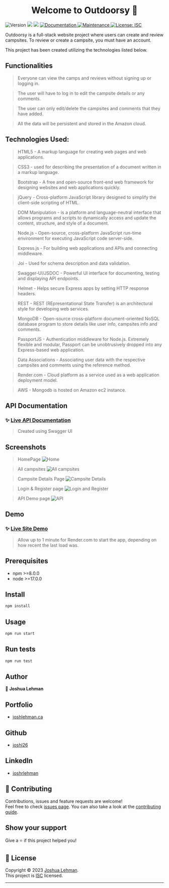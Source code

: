 <h1 align="center">Welcome to Outdoorsy 👋</h1>
<p>
  <img alt="Version" src="https://img.shields.io/badge/version-1.0.0-blue.svg?cacheSeconds=2592000" />
  <img src="https://img.shields.io/badge/npm-%3E%3D8.0.0-blue.svg" />
  <img src="https://img.shields.io/badge/node-%3E%3D17.0.0-blue.svg" />
  <a href="https://github.com/joshl26/Outdoorsy#readme" target="_blank">
    <img alt="Documentation" src="https://img.shields.io/badge/documentation-yes-brightgreen.svg" />
  </a>
  <a href="https://github.com/joshl26/Outdoorsy/graphs/commit-activity" target="_blank">
    <img alt="Maintenance" src="https://img.shields.io/badge/Maintained%3F-yes-green.svg" />
  </a>
  <a href="https://github.com/joshl26/Outdoorsy/blob/master/LICENSE" target="_blank">
    <img alt="License: ISC" src="https://img.shields.io/github/license/joshl26/outdoorsy" />
  </a>
</p>


Outdoorsy is a full-stack website project where users can create and review campsites. To review or create a campsite, you must have an account.

This project has been created utilizing the technologies listed below.


## Functionalities

>Everyone can view the camps and reviews without signing up or logging in.

>The user will have to log in to edit the campsite details or any comments.

>The user can only edit/delete the campsites and comments that they have added.

>All the data will be persistent and stored in the Amazon cloud.

## Technologies Used:

>HTML5 - A markup language for creating web pages and web applications.

>CSS3 - used for describing the presentation of a document written in a markup language.

>Bootstrap - A free and open-source front-end web framework for designing websites and web applications quickly.

>jQuery - Cross-platform JavaScript library designed to simplify the client-side scripting of HTML.

>DOM Manipulation - is a platform and language-neutral interface that allows programs and scripts to dynamically access and update the content, structure, and style of a document.

>Node.js - Open-source, cross-platform JavaScript run-time environment for executing JavaScript code server-side.

>Express.js - For building web applications and APIs and connecting middleware.

>Joi - Used for schema description and data validation.

>Swagger-UI/JSDOC - Powerful UI interface for documenting, testing and displaying API endpoints.

>Helmet - Helps secure Express apps by setting HTTP response headers.

>REST - REST (REpresentational State Transfer) is an architectural style for developing web services.

>MongoDB - Open-source cross-platform document-oriented NoSQL database program to store details like user info, campsites info and comments.

>PassportJS - Authentication middleware for Node.js. Extremely flexible and modular, Passport can be unobtrusively dropped into any Express-based web application.

>Data Associations - Associating user data with the respective campsites and comments using the reference method.

>Render.com - Cloud platform as a service used as a web application deployment model.

>AWS - Mongodb is hosted on Amazon ec2 instance.

## API Documentation
### ✨ [Live API Documentation](https://outdors.ca/api-docs/)
><p>Created using Swagger UI</p>

## Screenshots
>HomePage ![Home](https://raw.githubusercontent.com/joshl26/joshl26/main/assets/Outdoorsy_1.png)

>All campsites
![All campsites](https://raw.githubusercontent.com/joshl26/joshl26/main/assets/Outdoorsy_2.png)

>Campsite Details Page
![Campsite Details](https://raw.githubusercontent.com/joshl26/joshl26/main/assets/Outdoorsy_4.png)

>Login & Register page
![Login and Register](https://raw.githubusercontent.com/joshl26/joshl26/main/assets/Outdoorsy_3.png)

>API Demo page
![API](https://raw.githubusercontent.com/joshl26/joshl26/main/assets/Outdoorsy-Swagger-UI.png)

## Demo

### ✨ [Live Site Demo](https://outdors.ca)
><p>Allow up to 1 minute for Render.com to start the app, depending on how recent the last load was.</p>

## Prerequisites

- npm >=8.0.0
- node >=17.0.0

## Install

```sh
npm install
```

## Usage

```sh
npm run start
```

## Run tests

```sh
npm run test
```

## Author

👤 **Joshua Lehman**

## Portfolio

- [joshlehman.ca](https://joshlehman.ca)

## Github

- [joshl26](https://github.com/joshl26)

## LinkedIn

- [joshrlehman](https://www.linkedin.com/in/joshrlehman/)

## 🤝 Contributing

Contributions, issues and feature requests are welcome!<br />Feel free to check [issues page](https://github.com/joshl26/Outdoorsy/issues). You can also take a look at the [contributing guide](https://github.com/joshl26/Outdoorsy/blob/master/CONTRIBUTING.md).

## Show your support

Give a ⭐️ if this project helped you!

## 📝 License

Copyright © 2023 [Joshua Lehman](https://github.com/joshl26).<br />
This project is [ISC](https://github.com/joshl26/Outdoorsy/blob/master/LICENSE) licensed.

---
